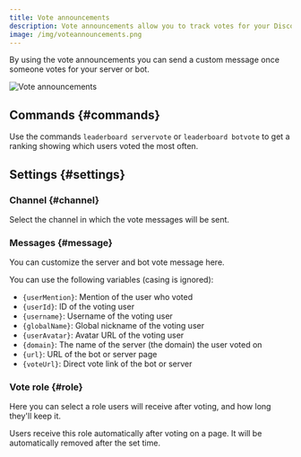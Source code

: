 ```yaml
---
title: Vote announcements
description: Vote announcements allow you to track votes for your Discord server or bot - easily send a fully customizable message or add a role to the user for a custom time.
image: /img/voteannouncements.png
---
```


By using the vote announcements you can send a custom message once someone votes for your server or bot.

![Vote announcements](/img/voteannouncements.png)

## Commands {#commands}

Use the commands `leaderboard servervote` or `leaderboard botvote` to get a ranking showing which users voted the most often.

## Settings {#settings}

### Channel {#channel}

Select the channel in which the vote messages will be sent.

### Messages {#message}

You can customize the server and bot vote message here.

You can use the following variables (casing is ignored):
- `{userMention}`: Mention of the user who voted
- `{userId}`: ID of the voting user
- `{username}`: Username of the voting user
- `{globalName}`: Global nickname of the voting user
- `{userAvatar}`: Avatar URL of the voting user
- `{domain}`: The name of the server (the domain) the user voted on
- `{url}`: URL of the bot or server page
- `{voteUrl}`: Direct vote link of the bot or server

### Vote role {#role}

Here you can select a role users will receive after voting, and how long they'll keep it.

Users receive this role automatically after voting on a page.
It will be automatically removed after the set time.
